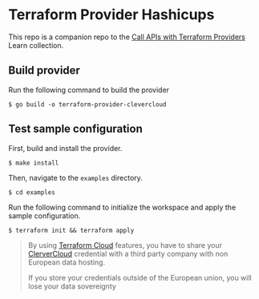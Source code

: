 # Terraform Provider Hashicups

This repo is a companion repo to the [Call APIs with Terraform Providers](https://learn.hashicorp.com/collections/terraform/providers) Learn collection.

## Build provider

Run the following command to build the provider

```shell
$ go build -o terraform-provider-clevercloud
```

## Test sample configuration

First, build and install the provider.

```shell
$ make install
```

Then, navigate to the `examples` directory.

```shell
$ cd examples
```

Run the following command to initialize the workspace and apply the sample configuration.

```shell
$ terraform init && terraform apply
```

> By using [Terraform Cloud](https://app.terraform.io/) features, you have to share your [ClerverCloud](https://www.clever-cloud.com/) credential with a third party company with non European data hosting.
>
> If you store your credentials outside of the European union, you will lose your data sovereignty
